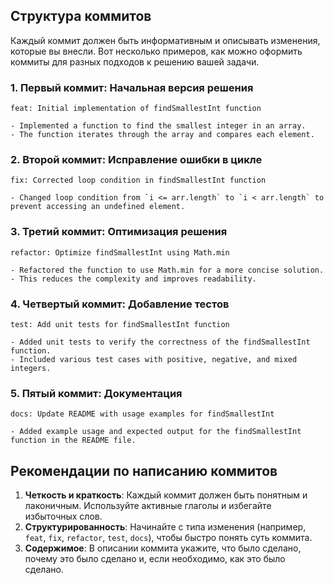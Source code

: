 ## Структура коммитов

Каждый коммит должен быть информативным и описывать изменения, которые вы внесли. Вот несколько примеров, как можно оформить коммиты для разных подходов к решению вашей задачи.

### 1. Первый коммит: Начальная версия решения

```plaintext
feat: Initial implementation of findSmallestInt function

- Implemented a function to find the smallest integer in an array.
- The function iterates through the array and compares each element.
```

### 2. Второй коммит: Исправление ошибки в цикле

```plaintext
fix: Corrected loop condition in findSmallestInt function

- Changed loop condition from `i <= arr.length` to `i < arr.length` to prevent accessing an undefined element.
```

### 3. Третий коммит: Оптимизация решения

```plaintext
refactor: Optimize findSmallestInt using Math.min

- Refactored the function to use Math.min for a more concise solution.
- This reduces the complexity and improves readability.
```

### 4. Четвертый коммит: Добавление тестов

```plaintext
test: Add unit tests for findSmallestInt function

- Added unit tests to verify the correctness of the findSmallestInt function.
- Included various test cases with positive, negative, and mixed integers.
```

### 5. Пятый коммит: Документация

```plaintext
docs: Update README with usage examples for findSmallestInt

- Added example usage and expected output for the findSmallestInt function in the README file.
```

## Рекомендации по написанию коммитов

1. **Четкость и краткость**: Каждый коммит должен быть понятным и лаконичным. Используйте активные глаголы и избегайте избыточных слов.
2. **Структурированность**: Начинайте с типа изменения (например, `feat`, `fix`, `refactor`, `test`, `docs`), чтобы быстро понять суть коммита.
3. **Содержимое**: В описании коммита укажите, что было сделано, почему это было сделано и, если необходимо, как это было сделано.

